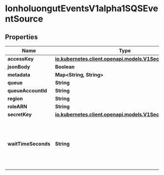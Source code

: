 

# IonholuongutEventsV1alpha1SQSEventSource


## Properties

Name | Type | Description | Notes
------------ | ------------- | ------------- | -------------
**accessKey** | [**io.kubernetes.client.openapi.models.V1SecretKeySelector**](io.kubernetes.client.openapi.models.V1SecretKeySelector.md) |  |  [optional]
**jsonBody** | **Boolean** |  |  [optional]
**metadata** | **Map&lt;String, String&gt;** |  |  [optional]
**queue** | **String** |  |  [optional]
**queueAccountId** | **String** |  |  [optional]
**region** | **String** |  |  [optional]
**roleARN** | **String** |  |  [optional]
**secretKey** | [**io.kubernetes.client.openapi.models.V1SecretKeySelector**](io.kubernetes.client.openapi.models.V1SecretKeySelector.md) |  |  [optional]
**waitTimeSeconds** | **String** | WaitTimeSeconds is The duration (in seconds) for which the call waits for a message to arrive in the queue before returning. |  [optional]



